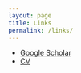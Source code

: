 ```yaml
---
layout: page
title: Links
permalink: /links/
---
```


- [Google Scholar](https://scholar.google.co.uk/citations?user=4rtNN4wAAAAJ&hl=en)
- [CV](/assets/files/WGUnderwood.pdf)
